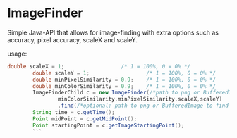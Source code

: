 # ImageFinder
Simple Java-API that allows for image-finding with extra options such as accuracy, pixel accuracy, scaleX and scaleY.


usage:
```java
double scaleX = 1;                  /* 1 = 100%, 0 = 0% */
        double scaleY = 1;                  /* 1 = 100%, 0 = 0% */
        double minPixelSimilarity = 0.9;    /* 1 = 100%, 0 = 0% */
        double minColorSimilarity = 0.9;    /* 1 = 100%, 0 = 0% */
        ImageFinderChild c = new ImageFinder(/*path to png or BufferedImage to find*/"",
                minColorSimilarity,minPixelSimilarity,scaleX,scaleY)
                .find(/*optional: path to png or BufferedImage to find the image on. With no parameters, uses a screenshot*/);
        String time = c.getTime();
        Point midPoint = c.getMidPoint();
        Point startingPoint = c.getImageStartingPoint();
        ```
